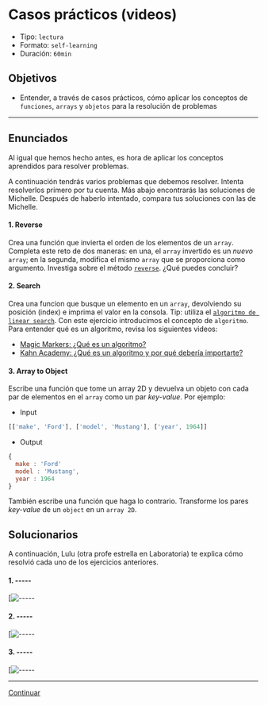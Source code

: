 # Casos prácticos (videos)
- Tipo: `lectura`
- Formato: `self-learning`
- Duración: `60min`

## Objetivos

- Entender, a través de casos prácticos, cómo aplicar los conceptos de `funciones`, `arrays` y `objetos` para la resolución de problemas

***

## Enunciados

Al igual que hemos hecho antes, es hora de aplicar los conceptos aprendidos para resolver problemas.

A continuación tendrás varios problemas que debemos resolver. Intenta resolverlos primero por tu cuenta. Más abajo encontrarás las soluciones de Michelle. Después de haberlo intentado, compara tus soluciones con las de Michelle.   

#### 1. Reverse
Crea una función que invierta el orden de los elementos de un `array`. Completa este reto de dos maneras: en una, el `array` invertido es un _nuevo_ `array`; en la segunda, modifica el mismo `array` que se proporciona como argumento. Investiga sobre el método [`reverse`](https://developer.mozilla.org/en/docs/Web/JavaScript/Reference/Global_Objects/Array/reverse). ¿Qué puedes concluir?

#### 2. Search
Crea una funcion que busque un elemento en un `array`, devolviendo su posición (index) e imprima el valor en la consola. Tip: utiliza el [`algoritmo de linear search`](https://en.wikipedia.org/wiki/Linear_search). Con este ejercicio introducimos el concepto de `algoritmo`. Para entender qué es un algoritmo, revisa los siguientes videos:
 * [Magic Markers: ¿Qué es un algoritmo?](https://www.youtube.com/watch?v=U3CGMyjzlvM)
 * [Kahn Academy: ¿Qué es un algoritmo y por qué debería importarte?](https://es.khanacademy.org/computing/computer-science/algorithms/intro-to-algorithms/v/what-are-algorithms)

#### 3. Array to Object
Escribe una función que tome un array 2D y devuelva un objeto con cada par de elementos en el `array` como un par _key-value_.
Por ejemplo:
- Input
```js
[['make', 'Ford'], ['model', 'Mustang'], ['year', 1964]]
```
- Output
```js
{
  make : 'Ford'
  model : 'Mustang',
  year : 1964
}
```
También escribe una función que haga lo contrario. Transforme los pares _key-value_ de un `object` en un `array 2D`.

## Solucionarios

A continuación, Lulu (otra profe estrella en Laboratoria) te explica cómo
resolvió cada uno de los ejercicios anteriores.  

#### 1. -----

[![-----]()

#### 2. -----

[![-----]()

#### 3. -----

[![-----]()

***

[Continuar](09-quiz-1.md)
